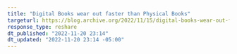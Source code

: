 ```yaml
---
title: "Digital Books wear out faster than Physical Books"
targeturl: https://blog.archive.org/2022/11/15/digital-books-wear-out-faster-than-physical-books/
response_type: reshare
dt_published: "2022-11-20 23:14"
dt_updated: "2022-11-20 23:14 -05:00"
---
```

